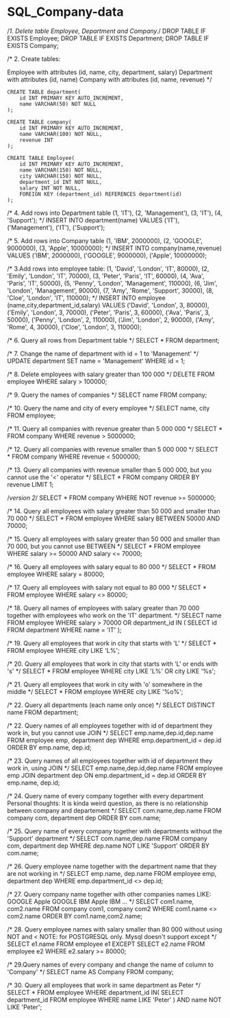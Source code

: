 # SQL_Company-data



/*1. Delete table Employee, Department and Company.*/
DROP TABLE IF EXISTS Employee;
DROP TABLE IF EXISTS Department;
DROP TABLE IF EXISTS Company;

/*
2. Create tables:

Employee with attributes (id, name, city, department, salary)
Department with attributes (id, name)
Company with attributes (id, name, revenue)
*/
```
CREATE TABLE department(
	id INT PRIMARY KEY AUTO_INCREMENT,
    name VARCHAR(50) NOT NULL
);

CREATE TABLE company(
	id INT PRIMARY KEY AUTO_INCREMENT,
    name VARCHAR(100) NOT NULL,
    revenue INT
);

CREATE TABLE Employee(
	id INT PRIMARY KEY AUTO_INCREMENT,
    name VARCHAR(150) NOT NULL,
    city VARCHAR(150) NOT NULL,
    department_id INT NOT NULL,
    salary INT NOT NULL,
    FOREIGN KEY (department_id) REFERENCES department(id)
);
```
/*
4. Add rows into Department table
(1, 'IT'),
(2, 'Management'),
(3, 'IT'),
(4, 'Support');
*/
INSERT INTO department(name)
VALUES
('IT'),
('Management'),
('IT'),
('Support');

/*
5. Add rows into Company table
(1, 'IBM', 2000000),
(2, 'GOOGLE', 9000000),
(3, 'Apple', 10000000);
*/
INSERT INTO company(name,revenue)
VALUES
('IBM', 2000000),
('GOOGLE', 9000000),
('Apple', 10000000);

/*
3.Add rows into employee table:
(1, 'David', 'London', 'IT', 80000),
(2, 'Emily', 'London', 'IT', 70000),
(3, 'Peter', 'Paris', 'IT', 60000),
(4, 'Ava', 'Paris', 'IT', 50000),
(5, 'Penny', 'London', 'Management', 110000),
(6, 'Jim', 'London', 'Management', 90000),
(7, 'Amy', 'Rome', 'Support', 30000),
(8, 'Cloe', 'London', 'IT', 110000);
*/
INSERT INTO employee (name,city,department_id,salary)
VALUES
('David', 'London', 3, 80000),
('Emily', 'London', 3, 70000),
('Peter', 'Paris', 3, 60000),
('Ava', 'Paris', 3, 50000),
('Penny', 'London', 2, 110000),
('Jim', 'London', 2, 90000),
('Amy', 'Rome', 4, 30000),
('Cloe', 'London', 3, 110000);

/*
6. Query all rows from Department table
*/
SELECT * FROM department;

/*
7. Change the name of department with id =  1 to 'Management'
*/
UPDATE department
SET name = 'Management'
WHERE id = 1;

/*
8. Delete employees with salary greater than 100 000
*/
DELETE FROM employee
WHERE salary > 100000;

/*
9. Query the names of companies
*/
SELECT name FROM company;

/*
10. Query the name and city of every employee
*/
SELECT name, city
FROM employee;

/*
11. Query all companies with revenue greater than 5 000 000
*/
SELECT * FROM company
WHERE revenue > 5000000;

/*
12. Query all companies with revenue smaller than 5 000 000
*/
SELECT * FROM company
WHERE revenue < 5000000;

/*
13. Query all companies with revenue smaller than 5 000 000, but you cannot use the '<' operator
*/
SELECT * FROM company
ORDER BY revenue
LIMIT 1;

/*version 2*/
SELECT * FROM company
WHERE NOT revenue >= 5000000;

/*
14. Query all employees with salary greater than 50 000 and smaller than 70 000
*/
SELECT * FROM employee
WHERE salary BETWEEN 50000 AND 70000;

/*
15. Query all employees with salary greater than 50 000 and smaller than 70 000, but you cannot use BETWEEN
*/
SELECT * FROM employee
WHERE salary >= 50000 AND salary <= 70000;

/*
16. Query all employees with salary equal to 80 000
*/
SELECT * FROM employee
WHERE salary = 80000;

/*
17. Query all employees with salary not equal to 80 000
*/
SELECT * FROM employee
WHERE salary <> 80000;

/*
18. Query all names of employees with salary greater than 70 000 together with employees who work on the 'IT' department.
*/
SELECT name FROM employee
WHERE salary > 70000
OR department_id IN (
	SELECT id FROM department
    WHERE name = 'IT'
);

/*
19. Query all employees that work in city that starts with 'L'
*/
SELECT * FROM employee
WHERE city LIKE 'L%';

/*
20. Query all employees that work in city that starts with 'L' or ends with 's'
*/
SELECT * FROM employee
WHERE city LIKE 'L%' OR city LIKE '%s';

/*
21. Query all employees that  work in city with 'o' somewhere in the middle
*/
SELECT * FROM employee
WHERE city LIKE '%o%';

/*
22. Query all departments (each name only once)
*/
SELECT DISTINCT name FROM department;

/*
22. Query names of all employees together with id of department they work in, but you cannot use JOIN
*/
SELECT emp.name,dep.id,dep.name
FROM employee emp, department dep
WHERE emp.department_id = dep.id
ORDER BY emp.name, dep.id;

/*
23. Query names of all employees together with id of department they work in, using JOIN
*/
SELECT emp.name,dep.id,dep.name
FROM employee emp
JOIN department dep
ON emp.department_id = dep.id
ORDER BY emp.name, dep.id;

/*
24. Query name of every company together with every department
Personal thoughts: It is kinda weird question, as there is no relationship between company and departement
*/
SELECT com.name,dep.name
FROM company com, department dep
ORDER BY com.name;

/*
25. Query name of every company together with departments without the 'Support' department
*/
SELECT com.name,dep.name
FROM company com, department dep
WHERE dep.name NOT LIKE 'Support'
ORDER BY com.name;

/*
26. Query employee name together with the department name that they are not working in
*/
SELECT emp.name, dep.name
FROM employee emp, department dep
WHERE emp.department_id <> dep.id;

/*
27. Query company name together with other companies names
LIKE:
GOOGLE Apple
GOOGLE IBM
Apple IBM
...
*/
SELECT com1.name, com2.name
FROM company com1, company com2
WHERE com1.name <> com2.name
ORDER BY com1.name,com2.name;


/*
28. Query employee names with salary smaller than 80 000 without using NOT and <
NOTE: for POSTGRESQL only. Mysql doesn't support except
*/
SELECT e1.name FROM employee e1
EXCEPT
SELECT e2.name FROM employee e2 WHERE e2.salary >= 80000;


/*
29.Query names of every company and change the name of column to 'Company'
*/
SELECT name AS Company
FROM company;

/*
30. Query all employees that work in same department as Peter
*/
SELECT * FROM employee
WHERE department_id IN(
	SELECT department_id FROM employee
    WHERE name LIKE 'Peter'
)
AND name NOT LIKE 'Peter';
